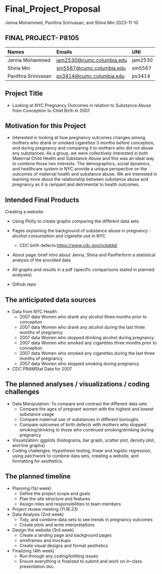 Final_Project_Proposal
================
Jenna Mohammed, Pavithra Srinivasan, and Shina Min
2023-11-10

## FINAL PROJECT- P8105

| Names               | Emails                      | UNI     |
|:--------------------|:----------------------------|:--------|
| Jenna Mohammed      | <jam2530@cumc.columbia.edu> | jam2530 |
| Shina Min           | <sm5567@cumc.columbia.edu>  | sm5567  |
| Pavithra Srinivasan | <ps3414@cumc.columbia.edu>  | ps3414  |

## Project Title

- Looking at NYC Pregnancy Outcomes in relation to Substance Abuse from
  Conception to Child Birth in 2007.

## Motivation for this Project

- Interested in looking at how pregnancy outcomes changes among mothers
  who drank or smoked cigarettes 3 months before conception, and during
  pregnancy and comparing it to mothers who did not abuse any
  substances. As a group, we were collectively interested in both
  Maternal Child Health and Substance Abuse and this was an ideal way to
  combine those two interests. The demographics, social dynamics, and
  healthcare system in NYC provide a unique perspective on the outcomes
  of maternal health and substance abuse. We are interested in learning
  more about the relationship between substance abuse and pregnancy as
  it is rampant and detrimental to health outcomes.

## Intended Final Products

Creating a website:

- Using Plotly to create graphs comparing the different data sets

- Pages explaining the background of substance abuse in pregnancy -
  alcohol consumption and cigarette use in NYC

  - CDC birth defects:<https://www.cdc.gov/ncbddd/>

- About page: brief intro about Jenna, Shina and PavPerform a
  statistical analysis of the provided data

- All graphs and results in a pdf (specific comparisons stated in
  planned analyses)

- Github repo

## The anticipated data sources

- Data from NYC Health
  - 2007 data Women who drank any alcohol three months prior to
    conception
  - 2007 data Women who drank any alcohol during the last three months
    of pregnancy
  - 2007 data Women who stopped drinking alcohol during pregnancy
  - 2007 data Women who smoked any cigarettes three months prior to
    conception
  - 2007 data Women who smoked any cigarettes during the last three
    months of pregnancy
  - 2007 data Women who stopped smoking during pregnancy
- CDC PRAMStat Data for 2007

## The planned analyses / visualizations / coding challenges

- Data Manipulation: To compare and contrast the different data sets
  - Compare the ages of pregnant women with the highest and lowest
    substance usage
  - Compare maternal use of substances in different boroughs
  - Compare outcomes of birth defects with mothers who stopped
    smoking/drinking to those who continued smoking/drinking during
    pregnancy
- Visualization: ggplots (histograms, bar graph, scatter plot, density
  plot, and line graphs)
- Coding challenges: Hypothesis testing, linear and logistic regression,
  using patchwork to combine data sets, creating a website, and
  formatting for aesthetics.

## The planned timeline

- Planning (1st week)
  - Define the project scope and goals
  - Plan the site structure and features
  - Assign roles and responsibilities to team members
- Project review meeting (11.16.23)
- Data Analysis (2nd week)
  - Tidy, and combine data sets to see trends in pregnancy outcomes
  - Create plots and write interpretations
- Design the website (3rd week)
  - Create a landing page and background pages
  - wireframes and mockups
  - Create visual designs and format aesthetics
- Finalizing (4th week)
  - Run through any coding/knitting issues
  - Ensure everything is finalized to submit and work on in-class
    presentation doc.
